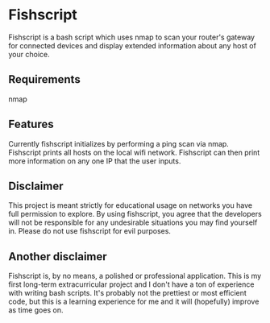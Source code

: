 # Fishscript

Fishscript is a bash script which uses nmap to scan your router's gateway for connected devices and display extended information about any host of your choice.

## Requirements

nmap

## Features

Currently fishscript initializes by performing a ping scan via nmap.
Fishscript prints all hosts on the local wifi network.
Fishscript can then print more information on any one IP that the user inputs.

## Disclaimer

This project is meant strictly for educational usage on networks you have full permission to explore. By using fishscript, you agree that the developers will not be responsible for any undesirable situations you may find yourself in. Please do not use fishscript for evil purposes.

## Another disclaimer

Fishscript is, by no means, a polished or professional application. This is my first long-term extracurricular project and I don't have a ton of experience with writing bash scripts. It's probably not the prettiest or most efficient code, but this is a learning experience for me and it will (hopefully) improve as time goes on.
